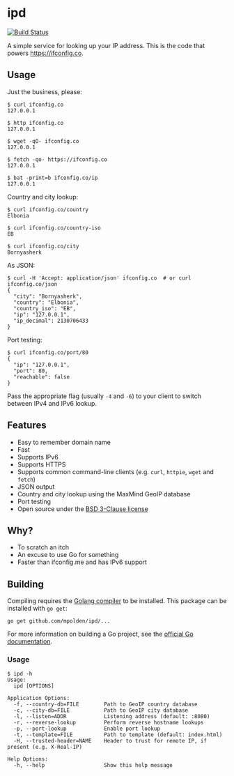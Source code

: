 # ipd

[![Build Status](https://travis-ci.org/mpolden/ipd.svg)](https://travis-ci.org/mpolden/ipd)

A simple service for looking up your IP address. This is the code that powers
https://ifconfig.co.

## Usage

Just the business, please:

```
$ curl ifconfig.co
127.0.0.1

$ http ifconfig.co
127.0.0.1

$ wget -qO- ifconfig.co
127.0.0.1

$ fetch -qo- https://ifconfig.co
127.0.0.1

$ bat -print=b ifconfig.co/ip
127.0.0.1
```

Country and city lookup:

```
$ curl ifconfig.co/country
Elbonia

$ curl ifconfig.co/country-iso
EB

$ curl ifconfig.co/city
Bornyasherk
```

As JSON:

```
$ curl -H 'Accept: application/json' ifconfig.co  # or curl ifconfig.co/json
{
  "city": "Bornyasherk",
  "country": "Elbonia",
  "country_iso": "EB",
  "ip": "127.0.0.1",
  "ip_decimal": 2130706433
}
```

Port testing:

```
$ curl ifconfig.co/port/80
{
  "ip": "127.0.0.1",
  "port": 80,
  "reachable": false
}
```

Pass the appropriate flag (usually `-4` and `-6`) to your client to switch
between IPv4 and IPv6 lookup.

## Features

* Easy to remember domain name
* Fast
* Supports IPv6
* Supports HTTPS
* Supports common command-line clients (e.g. `curl`, `httpie`, `wget` and `fetch`)
* JSON output
* Country and city lookup using the MaxMind GeoIP database
* Port testing
* Open source under the [BSD 3-Clause license](https://opensource.org/licenses/BSD-3-Clause)

## Why?

* To scratch an itch
* An excuse to use Go for something
* Faster than ifconfig.me and has IPv6 support

## Building

Compiling requires the [Golang compiler](https://golang.org/) to be installed.
This package can be installed with `go get`:

`go get github.com/mpolden/ipd/...`

For more information on building a Go project, see the [official Go
documentation](https://golang.org/doc/code.html).

### Usage

```
$ ipd -h
Usage:
  ipd [OPTIONS]

Application Options:
  -f, --country-db=FILE        Path to GeoIP country database
  -c, --city-db=FILE           Path to GeoIP city database
  -l, --listen=ADDR            Listening address (default: :8080)
  -r, --reverse-lookup         Perform reverse hostname lookups
  -p, --port-lookup            Enable port lookup
  -t, --template=FILE          Path to template (default: index.html)
  -H, --trusted-header=NAME    Header to trust for remote IP, if present (e.g. X-Real-IP)

Help Options:
  -h, --help                   Show this help message
```
